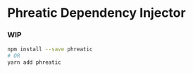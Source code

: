 # Phreatic Dependency Injector

### WIP

```Bash
npm install --save phreatic
# OR
yarn add phreatic
```
